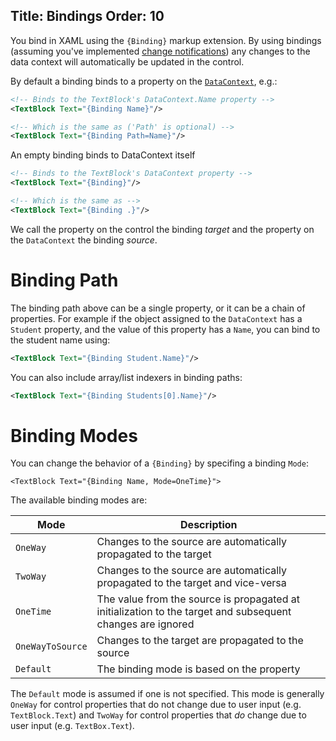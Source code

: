 Title: Bindings
Order: 10
---

You bind in XAML using the `{Binding}` markup extension. By using bindings (assuming you've
implemented [change notifications](change-notifications)) any changes to the data context will
automatically be updated in the control.

By default a binding binds to a property on the [`DataContext`](datacontext), e.g.:

```xml
<!-- Binds to the TextBlock's DataContext.Name property -->
<TextBlock Text="{Binding Name}"/>

<!-- Which is the same as ('Path' is optional) -->
<TextBlock Text="{Binding Path=Name}"/>
```

An empty binding binds to DataContext itself

```xml
<!-- Binds to the TextBlock's DataContext property -->
<TextBlock Text="{Binding}"/>

<!-- Which is the same as -->
<TextBlock Text="{Binding .}"/>
```

We call the property on the control the binding _target_ and the property on the `DataContext` the
binding _source_.

# Binding Path

The binding path above can be a single property, or it can be a chain of properties. For example
if the object assigned to the `DataContext` has a `Student` property, and the value of this property
has a `Name`, you can bind to the student name using:

```xml
<TextBlock Text="{Binding Student.Name}"/>
```

You can also include array/list indexers in binding paths:

```xml
<TextBlock Text="{Binding Students[0].Name}"/>
```

# Binding Modes

You can change the behavior of a `{Binding}` by specifing a binding `Mode`:

```
<TextBlock Text="{Binding Name, Mode=OneTime}">
```

The available binding modes are:

| Mode | Description |
| ---- | ----------- |
| `OneWay` | Changes to the source are automatically propagated to the target |
| `TwoWay` | Changes to the source are automatically propagated to the target and vice-versa |
| `OneTime` | The value from the source is propagated at initialization to the target and subsequent changes are ignored |
| `OneWayToSource` | Changes to the target are propagated to the source |
| `Default` | The binding mode is based on the property |

The `Default` mode is assumed if one is not specified. This mode is generally `OneWay` for control
properties that do not change due to user input (e.g. `TextBlock.Text`) and `TwoWay` for control
properties that _do_ change due to user input (e.g. `TextBox.Text`).
